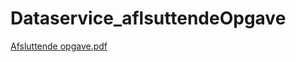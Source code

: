 # Dataservice_aflsuttendeOpgave

[Afsluttende opgave.pdf](https://github.com/user-attachments/files/17934991/Afsluttende.opgave.pdf)
